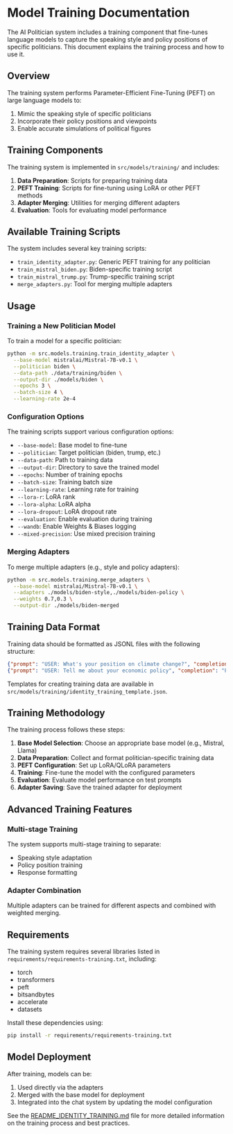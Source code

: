 # Model Training Documentation

The AI Politician system includes a training component that fine-tunes language models to capture the speaking style and policy positions of specific politicians. This document explains the training process and how to use it.

## Overview

The training system performs Parameter-Efficient Fine-Tuning (PEFT) on large language models to:

1. Mimic the speaking style of specific politicians
2. Incorporate their policy positions and viewpoints
3. Enable accurate simulations of political figures

## Training Components

The training system is implemented in `src/models/training/` and includes:

1. **Data Preparation**: Scripts for preparing training data
2. **PEFT Training**: Scripts for fine-tuning using LoRA or other PEFT methods
3. **Adapter Merging**: Utilities for merging different adapters
4. **Evaluation**: Tools for evaluating model performance

## Available Training Scripts

The system includes several key training scripts:

- `train_identity_adapter.py`: Generic PEFT training for any politician
- `train_mistral_biden.py`: Biden-specific training script
- `train_mistral_trump.py`: Trump-specific training script
- `merge_adapters.py`: Tool for merging multiple adapters

## Usage

### Training a New Politician Model

To train a model for a specific politician:

```bash
python -m src.models.training.train_identity_adapter \
  --base-model mistralai/Mistral-7B-v0.1 \
  --politician biden \
  --data-path ./data/training/biden \
  --output-dir ./models/biden \
  --epochs 3 \
  --batch-size 4 \
  --learning-rate 2e-4
```

### Configuration Options

The training scripts support various configuration options:

- `--base-model`: Base model to fine-tune
- `--politician`: Target politician (biden, trump, etc.)
- `--data-path`: Path to training data
- `--output-dir`: Directory to save the trained model
- `--epochs`: Number of training epochs
- `--batch-size`: Training batch size
- `--learning-rate`: Learning rate for training
- `--lora-r`: LoRA rank
- `--lora-alpha`: LoRA alpha
- `--lora-dropout`: LoRA dropout rate
- `--evaluation`: Enable evaluation during training
- `--wandb`: Enable Weights & Biases logging
- `--mixed-precision`: Use mixed precision training

### Merging Adapters

To merge multiple adapters (e.g., style and policy adapters):

```bash
python -m src.models.training.merge_adapters \
  --base-model mistralai/Mistral-7B-v0.1 \
  --adapters ./models/biden-style,./models/biden-policy \
  --weights 0.7,0.3 \
  --output-dir ./models/biden-merged
```

## Training Data Format

Training data should be formatted as JSONL files with the following structure:

```json
{"prompt": "USER: What's your position on climate change?", "completion": "POLITICIAN: As I've said many times before, climate change is an existential threat..."}
{"prompt": "USER: Tell me about your economic policy", "completion": "POLITICIAN: Look, here's the deal on the economy..."}
```

Templates for creating training data are available in `src/models/training/identity_training_template.json`.

## Training Methodology

The training process follows these steps:

1. **Base Model Selection**: Choose an appropriate base model (e.g., Mistral, Llama)
2. **Data Preparation**: Collect and format politician-specific training data
3. **PEFT Configuration**: Set up LoRA/QLoRA parameters
4. **Training**: Fine-tune the model with the configured parameters
5. **Evaluation**: Evaluate model performance on test prompts
6. **Adapter Saving**: Save the trained adapter for deployment

## Advanced Training Features

### Multi-stage Training

The system supports multi-stage training to separate:
- Speaking style adaptation
- Policy position training
- Response formatting

### Adapter Combination

Multiple adapters can be trained for different aspects and combined with weighted merging.

## Requirements

The training system requires several libraries listed in `requirements/requirements-training.txt`, including:

- torch
- transformers
- peft
- bitsandbytes
- accelerate
- datasets

Install these dependencies using:

```bash
pip install -r requirements/requirements-training.txt
```

## Model Deployment

After training, models can be:
1. Used directly via the adapters
2. Merged with the base model for deployment
3. Integrated into the chat system by updating the model configuration

See the [README_IDENTITY_TRAINING.md](../src/models/training/README_IDENTITY_TRAINING.md) file for more detailed information on the training process and best practices. 